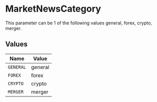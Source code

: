 # MarketNewsCategory

This parameter can be 1 of the following values general, forex, crypto, merger.


## Values

| Name      | Value     |
| --------- | --------- |
| `GENERAL` | general   |
| `FOREX`   | forex     |
| `CRYPTO`  | crypto    |
| `MERGER`  | merger    |